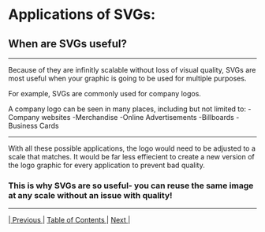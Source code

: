 # Applications of SVGs:
## When are SVGs useful?
---
Because of they are infinitly scalable without loss of visual quality, SVGs are most useful when your graphic is going to be used for multiple purposes.

For example, SVGs are commonly used for company logos. 

A company logo can be seen in many places, including but not limited to:
-Company websites
-Merchandise
-Online Advertisements
-Billboards
-Business Cards

---
With all these possible applications, the logo would need to be adjusted to a scale that matches. It would be far less effiecient to create a new version of the logo graphic for every application to prevent bad quality.
### This is why SVGs are so useful- you can reuse the same image at any scale without an issue with quality! 
---
|[ Previous ](Page2.md) | [ Table of Contents ](README.md) | [ Next ](Page4.md)|
